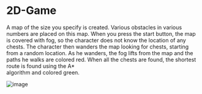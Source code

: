 # 2D-Game
A map of the size you specify is created. Various obstacles in various numbers are placed on this map. When you press the start button, the map is covered with fog, so the character does not know the location of any chests. The character then wanders the map looking for chests, starting from a random location. As he wanders, the fog lifts from the map and the paths he walks are colored red. When all the chests are found, the shortest route is found using the A*<br>algorithm and colored green.

![image](https://github.com/BurakKaynakcioglu/2D-Game/assets/116518816/b861d73b-c13d-4bd6-bd7a-0dba71047af3)
